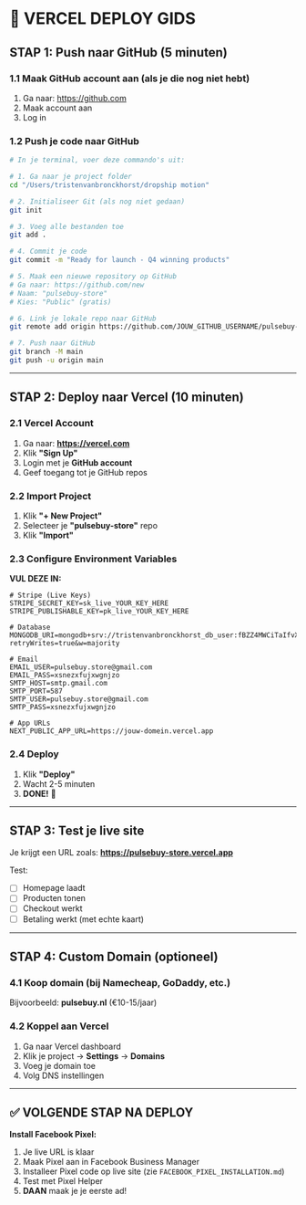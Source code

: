 # 🚀 VERCEL DEPLOY GIDS

## STAP 1: Push naar GitHub (5 minuten)

### 1.1 Maak GitHub account aan (als je die nog niet hebt)
1. Ga naar: https://github.com
2. Maak account aan
3. Log in

### 1.2 Push je code naar GitHub

```bash
# In je terminal, voer deze commando's uit:

# 1. Ga naar je project folder
cd "/Users/tristenvanbronckhorst/dropship motion"

# 2. Initialiseer Git (als nog niet gedaan)
git init

# 3. Voeg alle bestanden toe
git add .

# 4. Commit je code
git commit -m "Ready for launch - Q4 winning products"

# 5. Maak een nieuwe repository op GitHub
# Ga naar: https://github.com/new
# Naam: "pulsebuy-store"
# Kies: "Public" (gratis)

# 6. Link je lokale repo naar GitHub
git remote add origin https://github.com/JOUW_GITHUB_USERNAME/pulsebuy-store.git

# 7. Push naar GitHub
git branch -M main
git push -u origin main
```

---

## STAP 2: Deploy naar Vercel (10 minuten)

### 2.1 Vercel Account
1. Ga naar: **https://vercel.com**
2. Klik **"Sign Up"**
3. Login met je **GitHub account**
4. Geef toegang tot je GitHub repos

### 2.2 Import Project
1. Klik **"+ New Project"**
2. Selecteer je **"pulsebuy-store"** repo
3. Klik **"Import"**

### 2.3 Configure Environment Variables

**VUL DEZE IN:**

```
# Stripe (Live Keys)
STRIPE_SECRET_KEY=sk_live_YOUR_KEY_HERE
STRIPE_PUBLISHABLE_KEY=pk_live_YOUR_KEY_HERE

# Database
MONGODB_URI=mongodb+srv://tristenvanbronckhorst_db_user:fBZZ4MWCiTaIfvXW@pulsebuy.16bfkxt.mongodb.net/pulsebuy?retryWrites=true&w=majority

# Email
EMAIL_USER=pulsebuy.store@gmail.com
EMAIL_PASS=xsnezxfujxwgnjzo
SMTP_HOST=smtp.gmail.com
SMTP_PORT=587
SMTP_USER=pulsebuy.store@gmail.com
SMTP_PASS=xsnezxfujxwgnjzo

# App URLs
NEXT_PUBLIC_APP_URL=https://jouw-domein.vercel.app
```

### 2.4 Deploy
1. Klik **"Deploy"**
2. Wacht 2-5 minuten
3. **DONE!** 🎉

---

## STAP 3: Test je live site

Je krijgt een URL zoals: **https://pulsebuy-store.vercel.app**

Test:
- [ ] Homepage laadt
- [ ] Producten tonen
- [ ] Checkout werkt
- [ ] Betaling werkt (met echte kaart)

---

## STAP 4: Custom Domain (optioneel)

### 4.1 Koop domain (bij Namecheap, GoDaddy, etc.)
Bijvoorbeeld: **pulsebuy.nl** (€10-15/jaar)

### 4.2 Koppel aan Vercel
1. Ga naar Vercel dashboard
2. Klik je project → **Settings** → **Domains**
3. Voeg je domain toe
4. Volg DNS instellingen

---

## ✅ VOLGENDE STAP NA DEPLOY

**Install Facebook Pixel:**
1. Je live URL is klaar
2. Maak Pixel aan in Facebook Business Manager
3. Installeer Pixel code op live site (zie `FACEBOOK_PIXEL_INSTALLATION.md`)
4. Test met Pixel Helper
5. **DAAN** maak je je eerste ad!

